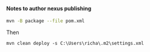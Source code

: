 #### Notes to author nexus publishing
```bash
mvn -B package --file pom.xml
```
Then
```
mvn clean deploy -s C:\Users\richa\.m2\settings.xml
```
